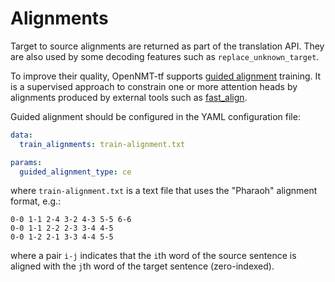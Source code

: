 # Alignments

Target to source alignments are returned as part of the translation API. They are also used by some decoding features such as `replace_unknown_target`.

To improve their quality, OpenNMT-tf supports [guided alignment](https://arxiv.org/abs/1607.01628) training. It is a supervised approach to constrain one or more attention heads by alignments produced by external tools such as [fast_align](https://github.com/clab/fast_align).

Guided alignment should be configured in the YAML configuration file:

```yaml
data:
  train_alignments: train-alignment.txt

params:
  guided_alignment_type: ce
```

where `train-alignment.txt` is a text file that uses the "Pharaoh" alignment format, e.g.:

```text
0-0 1-1 2-4 3-2 4-3 5-5 6-6
0-0 1-1 2-2 2-3 3-4 4-5
0-0 1-2 2-1 3-3 4-4 5-5
```

where a pair `i-j` indicates that the `i`th word of the source sentence is aligned with the `j`th word of the target sentence (zero-indexed).
